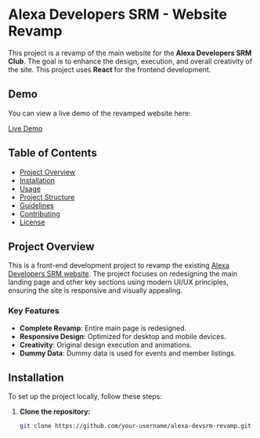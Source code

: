 # Alexa Developers SRM - Website Revamp

This project is a revamp of the main website for the **Alexa Developers SRM Club**. The goal is to enhance the design, execution, and overall creativity of the site. This project uses **React** for the frontend development.

## Demo

You can view a live demo of the revamped website here:

[Live Demo]([https://your-deployment-url.com](https://ads-azure.vercel.app))

## Table of Contents
- [Project Overview](#project-overview)
- [Installation](#installation)
- [Usage](#usage)
- [Project Structure](#project-structure)
- [Guidelines](#guidelines)
- [Contributing](#contributing)
- [License](#license)

## Project Overview

This is a front-end development project to revamp the existing [Alexa Developers SRM website](https://alexadevsrm.org). The project focuses on redesigning the main landing page and other key sections using modern UI/UX principles, ensuring the site is responsive and visually appealing.

### Key Features
- **Complete Revamp**: Entire main page is redesigned.
- **Responsive Design**: Optimized for desktop and mobile devices.
- **Creativity**: Original design execution and animations.
- **Dummy Data**: Dummy data is used for events and member listings.
  
## Installation

To set up the project locally, follow these steps:

1. **Clone the repository:**

   ```bash
   git clone https://github.com/your-username/alexa-devsrm-revamp.git

